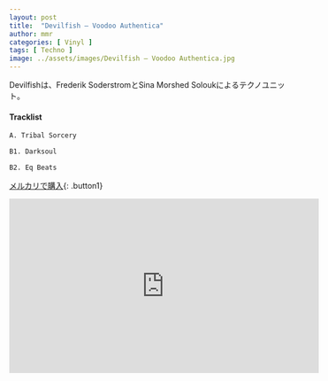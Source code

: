 ```yaml
---
layout: post
title:  "Devilfish – Voodoo Authentica"
author: mmr
categories: [ Vinyl ]
tags: [ Techno ]
image: ../assets/images/Devilfish – Voodoo Authentica.jpg
---
```


Devilfishは、Frederik SoderstromとSina Morshed Soloukによるテクノユニット。

#### Tracklist
```md
A. Tribal Sorcery

B1. Darksoul

B2. Eq Beats
```

[メルカリで購入](https://jp.mercari.com/item/m43307213572?afid=6142608987){: .button1}

<iframe width="560" height="315" src="https://www.youtube.com/embed/7dOxCYaqGKE?si=acrpU4SvU-dJ60vr" title="YouTube video player" frameborder="0" allow="accelerometer; autoplay; clipboard-write; encrypted-media; gyroscope; picture-in-picture; web-share" referrerpolicy="strict-origin-when-cross-origin" allowfullscreen></iframe>